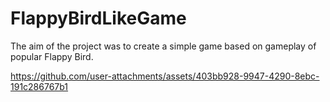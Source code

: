 # FlappyBirdLikeGame

The aim of the project was to create a simple game based on gameplay of popular Flappy Bird.

https://github.com/user-attachments/assets/403bb928-9947-4290-8ebc-191c286767b1

